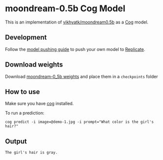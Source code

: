 # moondream-0.5b Cog Model

This is an implementation of [vikhyatk/moondream0.5b](https://huggingface.co/vikhyatk/moondream2) as a [Cog](https://github.com/replicate/cog) model.

## Development

Follow the [model pushing guide](https://replicate.com/docs/guides/push-a-model) to push your own model to [Replicate](https://replicate.com).

## Download weights

Download [moondream-0_5b weights](https://huggingface.co/vikhyatk/moondream2/tree/onnx) and place them in a `checkpoints` folder

## How to use

Make sure you have [cog](https://github.com/replicate/cog) installed.

To run a prediction:

    cog predict -i image=@demo-1.jpg -i prompt="What color is the girl's hair?"

## Output

    The girl's hair is gray.